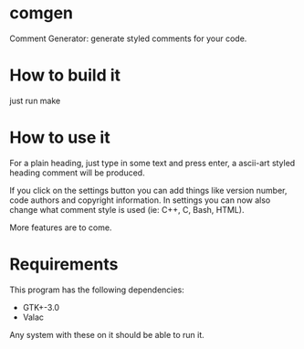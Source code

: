 comgen
======

Comment Generator: generate styled comments for your code.

How to build it
===============
just run make

How to use it
=============
For a plain heading, just type in some text and press enter, a ascii-art styled heading comment will be produced.

If you click on the settings button you can add things like version number, code authors and copyright information.
In settings you can now also change what comment style is used (ie: C++, C, Bash, HTML).

More features are to come.

Requirements
============
This program has the following dependencies:

 - GTK+-3.0
 - Valac

Any system with these on it should be able to run it.